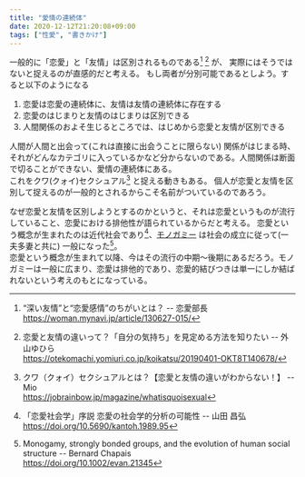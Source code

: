 ```yaml
---
title: "愛情の連続体"
date: 2020-12-12T21:20:08+09:00
tags: ["性愛", "書きかけ"]
---
```


一般的に「恋愛」と「友情」は区別されるものである[^mynavi] [^otekomachi] が、
実際にはそうではないと捉えるのが直感的だと考える。
もし両者が分別可能であるとしよう。すると以下のようになる
1. 恋愛は恋愛の連続体に、友情は友情の連続体に存在する
1. 恋愛のはじまりと友情のはじまりは区別できる
1. 人間関係のおよそ生じるところでは、はじめから恋愛と友情が区別できる

人間が人間と出会って(これは直接に出会うことに限らない)  関係がはじまる時、それがどんなカテゴリに入っているかなど分からないのである。人間関係は断面で切ることができない、愛情の連続体にある。  
これをクワ(クォイ)セクシュアル[^quoi] と捉える動きもある。
個人が恋愛と友情を区別して捉えるのが一般的とされるからこそ名前がついているのであろう。

なぜ恋愛と友情を区別しようとするのかというと、それは恋愛というものが流行していること、恋愛における排他性が語られているからだと考える。
恋愛という概念が生まれたのは近代社会であり[^soc]、[モノガミー](https://kotobank.jp/word/%E3%83%A2%E3%83%8E%E3%82%AC%E3%83%9F%E3%83%BC-646249) は社会の成立に従って(一夫多妻と共に) 一般になった[^mon]。  
恋愛という概念が生まれて以降、今はその流行の中期〜後期にあるだろう。モノガミーは一般に広まり、恋愛は排他的であり、恋愛的結びつきは単一にしか結ばれないという考えのもとになっている。



[^mynavi]: “深い友情”と“恋愛感情”のちがいとは？ -- 恋愛部長  
https://woman.mynavi.jp/article/130627-015/

[^otekomachi]: 恋愛と友情の違いって？「自分の気持ち」を見定める方法を知りたい -- 外山ゆひら  
https://otekomachi.yomiuri.co.jp/koikatsu/20190401-OKT8T140678/

[^quoi]: クワ（クォイ）セクシュアルとは？【恋愛と友情の違いがわからない！】 -- Mio  
https://jobrainbow.jp/magazine/whatisquoisexual

[^soc]: 「恋愛社会学」序説 恋愛の社会学的分析の可能性 -- 山田 昌弘
https://doi.org/10.5690/kantoh.1989.95

[^mon]: Monogamy, strongly bonded groups, and the evolution of human social structure -- Bernard Chapais  
https://doi.org/10.1002/evan.21345
